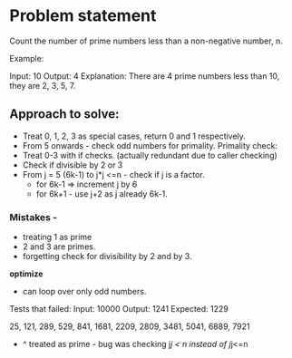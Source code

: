 
Problem statement
===
Count the number of prime numbers less than a non-negative number, n.

Example:

Input: 10
Output: 4
Explanation: There are 4 prime numbers less than 10, they are 2, 3, 5, 7.

## Approach to solve:
- Treat 0, 1, 2, 3 as special cases, return 0 and 1 respectively.
- From 5 onwards - check odd numbers for primality. 
Primality check:
- Treat 0-3 with if checks. (actually redundant due to caller checking)
- Check if divisible by 2 or 3 
- From j = 5 (6k-1) to j*j <=n - check if j is a factor. 
	- for 6k-1 => increment j by 6
	- for 6k+1 - use j+2 as j already 6k-1.   

### Mistakes - 
- treating 1 as prime
- 2 and 3 are primes. 
- forgetting check for divisibility by 2 and by 3. 

**optimize**  
- can loop over only odd numbers.  

Tests that failed:
Input:
10000
Output:
1241
Expected:
1229

25, 121, 289, 529, 841, 1681, 2209, 2809, 3481, 5041, 6889, 7921 
- ^ treated as prime - bug was checking j*j < n instead of j*j<=n 
